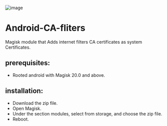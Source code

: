 ![image](https://raw.githubusercontent.com/AshiVered/support-israel-banner/main/assets/support-israel-banner.jpg)


# Android-CA-fliters
Magisk module that Adds internet filters CA certificates as system
Certificates.

## prerequisites:
* Rooted android with Magisk 20.0 and above.

## installation:
* Download the zip file.
* Open Magisk.
* Under the section modules, select from storage, and choose the zip file.
* Reboot.

